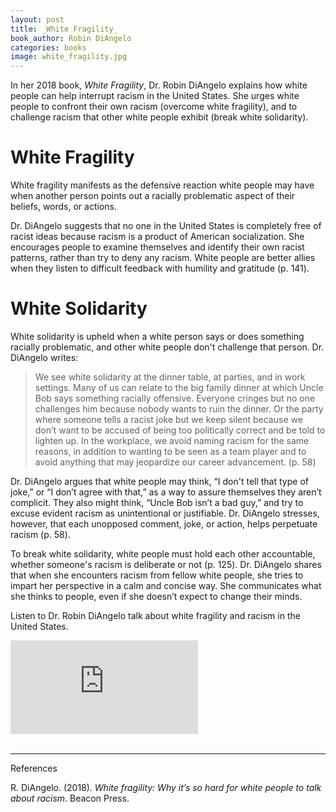```yaml
---
layout: post
title: _White Fragility_
book_author: Robin DiAngelo
categories: books
image: white_fragility.jpg
---
```

In her 2018 book, _White Fragility_, Dr. Robin DiAngelo explains how white people can help interrupt racism in the United States. She urges white people to confront their own racism (overcome white fragility), and to challenge racism that other white people exhibit (break white solidarity).

# White Fragility

White fragility manifests as the defensive reaction white people may have when another person points out a racially problematic aspect of their beliefs, words, or actions.

Dr. DiAngelo suggests that no one in the United States is completely free of racist ideas because racism is a product of American socialization. She encourages people to examine themselves and identify their own racist patterns, rather than try to deny any racism. White people are better allies when they listen to difficult feedback with humility and gratitude (p. 141).

# White Solidarity

White solidarity is upheld when a white person says or does something racially problematic, and other white people don't challenge that person. Dr. DiAngelo writes:

> We see white solidarity at the dinner table, at parties, and in work settings. Many of us can relate to the big family dinner at which Uncle Bob says something racially offensive. Everyone cringes but no one challenges him because nobody wants to ruin the dinner. Or the party where someone tells a racist joke but we keep silent because we don’t want to be accused of being too politically correct and be told to lighten up. In the workplace, we avoid naming racism for the same reasons, in addition to wanting to be seen as a team player and to avoid anything that may jeopardize our career advancement. (p. 58)

Dr. DiAngelo argues that white people may think, “I don't tell that type of joke,” or “I don’t agree with that,” as a way to assure themselves they aren’t complicit. They also might think, “Uncle Bob isn’t a bad guy,” and try to excuse evident racism as unintentional or justifiable. Dr. DiAngelo stresses, however, that each unopposed comment, joke, or action, helps perpetuate racism (p. 58).

To break white solidarity, white people must hold each other accountable, whether someone's racism is deliberate or not (p. 125). Dr. DiAngelo shares that when she encounters racism from fellow white people, she tries to impart her perspective in a calm and concise way. She communicates what she thinks to people, even if she doesn’t expect to change their minds.

Listen to Dr. Robin DiAngelo talk about white fragility and racism in the United States.

<div class="resp-container">
  <iframe class="resp-iframe" src="https://www.youtube.com/embed/45ey4jgoxeU" frameborder="0" allow="accelerometer; autoplay; encrypted-media; gyroscope; picture-in-picture" allowfullscreen></iframe>
</div>

<br>

---
References

R. DiAngelo. (2018). _White fragility: Why it’s so hard for white people to talk about racism_. Beacon Press.
